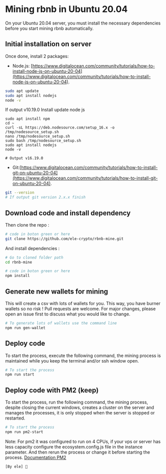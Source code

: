 # Mining rbnb in Ubuntu 20.04

On your Ubuntu 20.04 server, you must install the necessary dependencies before you start mining rbnb automatically.

## Initial installation on server

Once done, install 2 packages:
- Node.js: [https://www.digitalocean.com/community/tutorials/how-to-install-node-js-on-ubuntu-20-04](https://www.digitalocean.com/community/tutorials/how-to-install-node-js-on-ubuntu-20-04).

```bash
sudo apt update
sudo apt install nodejs
node -v
```

If output v10.19.0
Install update node js 

```text
sudo apt install npm
cd ~
curl -sL https://deb.nodesource.com/setup_16.x -o /tmp/nodesource_setup.sh
nano /tmp/nodesource_setup.sh
sudo bash /tmp/nodesource_setup.sh
sudo apt install nodejs
node -v

# Output v16.19.0
```

- Git:[https://www.digitalocean.com/community/tutorials/how-to-install-git-on-ubuntu-20-04](https://www.digitalocean.com/community/tutorials/how-to-install-git-on-ubuntu-20-04).

```bash
git --version
# If output git version 2.x.x finish

```

## Download code and install dependency

Then clone the repo :  

```bash
# code in boton green or here
git clone https://github.com/ele-crypto/rbnb-mine.git
```

And install dependencies :

```bash
# Go to cloned folder path
cd rbnb-mine

# code in boton green or here
npm install
```

## Generate new wallets for mining

This will create a csv with lots of wallets for you.
This way, you have burner wallets so no risk !
Pull requests are welcome. For major changes, please open an issue first
to discuss what you would like to change.

```bash
# To generate lots of wallets use the command line
npm run gen-wallet
```

## Deploy code 
To start the process, execute the following command, the mining process is maintained while you keep the terminal and/or ssh window open.

```bash
# To start the process
npm run start
```

## Deploy code with PM2 (keep)
To start the process, run the following command, the mining process, despite closing the current windows, creates a cluster on the server and manages the processes, it is only stopped when the server is stopped or restarted.

```bash
# To start the process
npm run pm2-start
```

Note: For pm2 it was configured to run on 4 CPUs, if your vps or server has less capacity configure the ecosystem.config.js file in the instance parameter. And then rerun the process or change it before starting the process. [Documentation PM2](https://pm2.keymetrics.io/docs/usage/quick-start/) 

```bash
[By ele] 🚀
```
